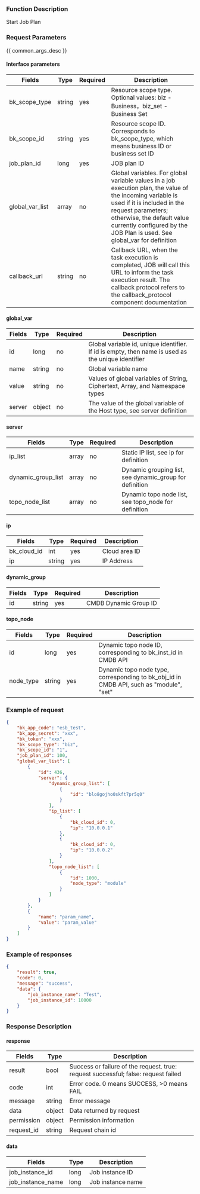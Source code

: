 ### Function Description

Start Job Plan

### Request Parameters

{{ common_args_desc }}

#### Interface parameters

| Fields |  Type  | Required | Description |
|-----------|------------|--------|------------|
| bk_scope_type | string | yes  | Resource scope type. Optional values: biz - Business，biz_set - Business Set |
| bk_scope_id | string | yes | Resource scope ID. Corresponds to bk_scope_type, which means business ID or business set ID |
| job_plan_id |  long       | yes | JOB plan ID |
| global_var_list |  array     | no   | Global variables. For global variable values in a job execution plan, the value of the incoming variable is used if it is included in the request parameters; otherwise, the default value currently configured by the JOB Plan is used. See global_var for definition |
| callback_url |  string  | no   | Callback URL, when the task execution is completed, JOB will call this URL to inform the task execution result. The callback protocol refers to the callback_protocol component documentation |

#### global_var

| Fields |  Type  | Required | Description |
|-----------|------------|--------|------------|
| id               |  long     | no   | Global variable id, unique identifier. If id is empty, then name is used as the unique identifier |
| name             |  string   | no   | Global variable name |
| value     |  string   | no   | Values of global variables of String, Ciphertext, Array, and Namespace types |
| server |  object   | no   | The value of the global variable of the Host type, see server definition |

#### server

| Fields             | Type  | Required | Description                                             |
| ------------------ | ----- | -------- | ------------------------------------------------------- |
| ip_list            | array | no       | Static IP list, see ip for definition                   |
| dynamic_group_list | array | no       | Dynamic grouping list, see dynamic_group for definition |
| topo_node_list     | array | no       | Dynamic topo node list, see topo_node for definition    |

#### ip

| Fields      | Type   | Required | Description   |
| ----------- | ------ | -------- | ------------- |
| bk_cloud_id | int    | yes      | Cloud area ID |
| ip          | string | yes      | IP Address    |

#### dynamic_group

| Fields | Type   | Required | Description           |
| ------ | ------ | -------- | --------------------- |
| id     | string | yes      | CMDB Dynamic Group ID |

#### topo_node

| Fields    | Type   | Required | Description                                                  |
| --------- | ------ | -------- | ------------------------------------------------------------ |
| id        | long   | yes      | Dynamic topo node ID, corresponding to bk_inst_id in CMDB API |
| node_type | string | yes      | Dynamic topo node type, corresponding to bk_obj_id in CMDB API, such as "module", "set" |

### Example of request

```json
{
    "bk_app_code": "esb_test",
    "bk_app_secret": "xxx",
    "bk_token": "xxx",
    "bk_scope_type": "biz",
    "bk_scope_id": "1",
    "job_plan_id": 100,
    "global_var_list": [
        {
            "id": 436,
            "server": {
                "dynamic_group_list": [
                    {
                        "id": "blo8gojho0skft7pr5q0"
                    }
                ],
                "ip_list": [
                    {
                        "bk_cloud_id": 0,
                        "ip": "10.0.0.1"
                    },
                    {
                        "bk_cloud_id": 0,
                        "ip": "10.0.0.2"
                    }
                ],
                "topo_node_list": [
                    {
                        "id": 1000,
                        "node_type": "module"
                    }
                ]
            }
        },
        {
            "name": "param_name",
            "value": "param_value"
        }
    ]
}
```

### Example of responses

```json
{
    "result": true,
    "code": 0,
    "message": "success",
    "data": {
        "job_instance_name": "Test",
        "job_instance_id": 10000
    }
}
```

### Response Description

#### response
| Fields | Type  | Description |
|-----------|-----------|-----------|
| result       | bool   | Success or failure of the request. true: request successful; false: request failed |
| code         | int    | Error code. 0 means SUCCESS, >0 means FAIL |
| message      | string | Error message |
| data         | object | Data returned by request |
| permission   | object | Permission information |
| request_id   | string | Request chain id |

#### data

| Fields | Type  | Description |
|-----------|-----------|-----------|
| job_instance_id     | long      | Job instance ID |
| job_instance_name   | long      | Job instance name |

